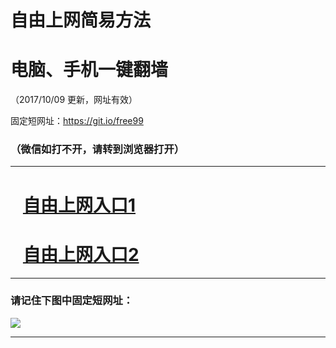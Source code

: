 ﻿# 自由上网简易方法

# 电脑、手机一键翻墙

（2017/10/09 更新，网址有效）

固定短网址：https://git.io/free99

### （微信如打不开，请转到浏览器打开）


***





# &nbsp;&nbsp; <a href="http://ft2718930865.fwq-tz-1001.info/fwqtz01.html?t=10090017258 " target="_blank">自由上网入口1</a>
# &nbsp;&nbsp; <a href="http://ft2430121171.fwq-tz-1002.info/fwqtz02.html?t=10090016942 " target="_blank">自由上网入口2</a>
***

### 请记住下图中固定短网址：

<img src="https://s3-us-west-2.amazonaws.com/fwq-1001/yjfq-20170905okok.png" /> 


***

